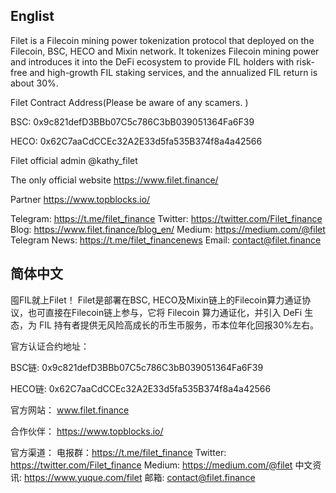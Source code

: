## Englist
Filet is a Filecoin mining power tokenization protocol that deployed on the Filecoin, BSC, HECO and Mixin network. It tokenizes Filecoin mining power and introduces it into the DeFi ecosystem to provide FIL holders with risk-free and high-growth FIL staking services, and the annualized FIL return is about 30%. 

Filet Contract Address(Please be aware of any scamers. )

BSC: 0x9c821defD3BBb07C5c786C3bB039051364Fa6F39

HECO: 0x62C7aaCdCCEc32A2E33d5fa535B374f8a4a42566

Filet official admin
@kathy_filet

The only official website
https://www.filet.finance/

Partner
https://www.topblocks.io/

Telegram: https://t.me/filet_finance
Twitter: https://twitter.com/Filet_finance
Blog: https://www.filet.finance/blog_en/
Medium: https://medium.com/@filet
Telegram News: https://t.me/filet_financenews
Email: contact@filet.finance

## 简体中文
囤FIL就上Filet！
Filet是部署在BSC, HECO及Mixin链上的Filecoin算力通证协议，也可直接在Filecoin链上参与，它将 Filecoin 算力通证化，并引入 DeFi 生态，为 FIL 持有者提供无风险高成长的币生币服务，币本位年化回报30%左右。

官方认证合约地址：

BSC链: 0x9c821defD3BBb07C5c786C3bB039051364Fa6F39

HECO链: 0x62C7aaCdCCEc32A2E33d5fa535B374f8a4a42566

官方网站：
www.filet.finance

合作伙伴：
https://www.topblocks.io/

官方渠道：
电报群：https://t.me/filet_finance
Twitter: https://twitter.com/Filet_finance
Medium: https://medium.com/@filet
中文资讯: https://www.yuque.com/filet
邮箱: contact@filet.finance
